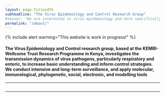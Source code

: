 ```yaml
---
layout: page-fullwidth
subheadline: "The Virus Epidemiology and Control Research Group"
#teaser: "We are interested in virus epidemiology and more specifically on transmission pathways. How do infections spread within a household, at the community"
permalink: "/about/"
---
```

{% include alert warning="This website is work in progress!" %}

<h4>The Virus Epidemiology and Control research group, based at the KEMRI-Wellcome Trust Research Programme in Kenya, 
investigates the transmission dynamics of virus pathogens, particularly respiratory and enteric, to increase basic 
understanding and inform control strategies. We conduct intensive and long-term surveillance, and apply molecular, 
immunological, phylogenetic, social, electronic, and modelling tools
</h4>

<p></p>
<hr>

<div class="row">
  <div class="small-2 large-4 columns"><img src="{{ site.url }}/images/scale.png" alt=""></div>
  <div class="small-4 large-4 columns"><img src="{{ site.url }}/images/veclab-studies.png" alt=""></div>
  <div class="small-6 large-4 columns"><img src="{{ site.url }}/images/veclab-epidemics.png" alt=""></div>
</div>

<hr>
